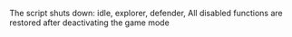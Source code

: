 The script shuts down:
idle,
explorer,
defender,
All disabled functions are restored after deactivating the game mode
